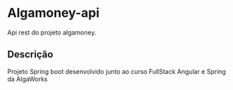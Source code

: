 
# Algamoney-api

Api rest do projeto algamoney.

## Descrição 

Projeto Spring boot desenvolvido junto ao curso FullStack Angular e Spring da AlgaWorks
